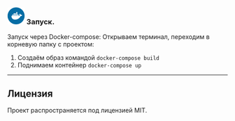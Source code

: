 
### <img src="images_readme/docker.svg" width="40" alt="docker"/> Запуск.
Запуск через Docker-compose:
Открываем терминал, переходим в корневую папку с проектом:

1. Создаём образ командой ```docker-compose build```
2. Поднимаем контейнер ```docker-compose up```



---

<h2>Лицензия</h2>
Проект распространяется под лицензией MIT.